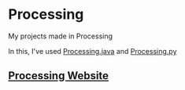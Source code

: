 # Processing

My projects made in Processing

In this, I've used [Processing.java](https://processing.org/) and [Processing.py](https://py.processing.org/)

## [Processing Website](https://processing.org)
